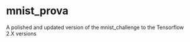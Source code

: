 # mnist_prova

A polished and updated version of the mnist_challenge to the Tensorflow 2.X versions

